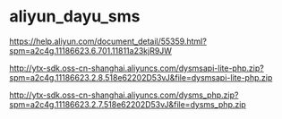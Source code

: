 # aliyun_dayu_sms

https://help.aliyun.com/document_detail/55359.html?spm=a2c4g.11186623.6.701.11811a23kjR9JW

http://ytx-sdk.oss-cn-shanghai.aliyuncs.com/dysmsapi-lite-php.zip?spm=a2c4g.11186623.2.8.518e62202D53vJ&file=dysmsapi-lite-php.zip

http://ytx-sdk.oss-cn-shanghai.aliyuncs.com/dysms_php.zip?spm=a2c4g.11186623.2.7.518e62202D53vJ&file=dysms_php.zip

